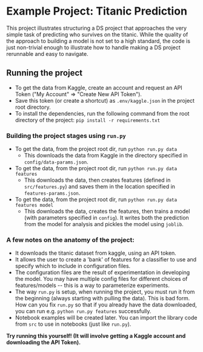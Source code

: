 # Example Project: Titanic Prediction 

This project illustrates structuring a DS project that approaches the
very simple task of predicting who survives on the titanic. While the
quality of the approach to building a model is not set to a high
standard, the code is just non-trivial enough to illustrate how to
handle making a DS project rerunnable and easy to navigate.

## Running the project

* To get the data from Kaggle, create an account and request an API
  Token ("My Account" => "Create New API Token").
* Save this token (or create a shortcut) as `.env/kaggle.json` in the
  project root directory.
* To install the dependencies, run the following command from the root
  directory of the project: `pip install -r requirements.txt`
  
### Building the project stages using `run.py`

* To get the data, from the project root dir, run `python run.py data`
  - This downloads the data from Kaggle in the directory specified in
    `config/data-params.json`.
* To get the data, from the project root dir, run `python run.py data
  features`
  - This downloads the data, then creates features (defined in
    `src/features.py`) and saves them in the location specified in
    `features-params.json`.
* To get the data, from the project root dir, run `python run.py data
  features model`
  - This downloads the data, creates the features, then trains a model
    (with parameters specified in `config`). It writes both the
    prediction from the model for analysis and pickles the model using
    `joblib`.


### A few notes on the anatomy of the project:
* It downloads the titanic dataset from kaggle, using an API token.
* It allows the user to create a 'bank' of features for a classifier
  to use and specify which to include in configuration files.
* The configuration files are the result of experimentation in
  developing the model. You may have multiple config files for
  different choices of features/models -- this is a way to
  parameterize experiments.
* The way `run.py` is setup, when running the project, you must run it
  from the beginning (always starting with pulling the data). This is
  bad form. How can you fix `run.py` so that if you already have the
  data downloaded, you can run e.g. `python run.py features` successfully.
* Notebook examples will be created later. You can import the library
  code from `src` to use in notebooks (just like `run.py`).
  

**Try running this yourself! (It will involve getting a Kaggle account
and downloading the API Token).**


